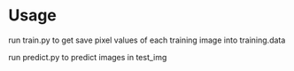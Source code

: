 # Usage
run train.py to get save pixel values of each training image into training.data

run predict.py to predict images in test_img